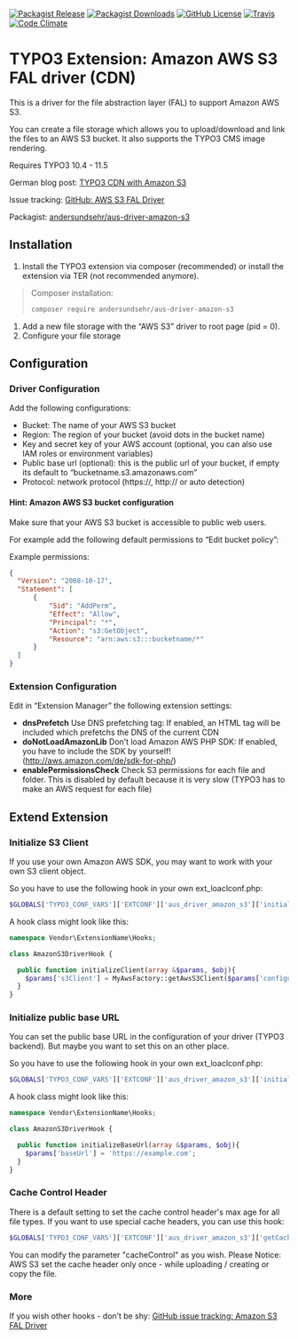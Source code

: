 [![Packagist Release](https://img.shields.io/packagist/v/andersundsehr/aus-driver-amazon-s3.svg?style=flat-square)](https://packagist.org/packages/andersundsehr/aus-driver-amazon-s3)
[![Packagist Downloads](https://img.shields.io/packagist/dt/andersundsehr/aus-driver-amazon-s3.svg?style=flat-square)](https://packagist.org/packages/andersundsehr/aus-driver-amazon-s3)
[![GitHub License](https://img.shields.io/github/license/andersundsehr/aus_driver_amazon_s3.svg?style=flat-square)](https://github.com/andersundsehr/aus_driver_amazon_s3/blob/master/LICENSE.txt)
[![Travis](https://img.shields.io/travis/andersundsehr/aus_driver_amazon_s3.svg?style=flat-square)](https://travis-ci.org/andersundsehr/aus_driver_amazon_s3)
[![Code Climate](https://img.shields.io/codeclimate/tech-debt/andersundsehr/aus_driver_amazon_s3.svg?style=flat-square)](https://codeclimate.com/github/andersundsehr/aus_driver_amazon_s3)

# TYPO3 Extension: Amazon AWS S3 FAL driver (CDN)

This is a driver for the file abstraction layer (FAL) to support Amazon AWS S3.

You can create a file storage which allows you to upload/download and link the files to an AWS S3 bucket. It also supports the TYPO3 CMS image rendering.

Requires TYPO3 10.4 - 11.5

German blog post: [TYPO3 CDN with Amazon S3](https://www.andersundsehr.com/blog/typo3-performance-optimierung-durch-content-delivery-network-cdn/)

Issue tracking: [GitHub: AWS S3 FAL Driver](https://github.com/andersundsehr/aus_driver_amazon_s3/issues)

Packagist: [andersundsehr/aus-driver-amazon-s3](https://packagist.org/packages/andersundsehr/aus-driver-amazon-s3)


## Installation

1.  Install the TYPO3 extension via composer (recommended) or install the extension via TER (not recommended anymore).

> Composer installation:
>
> ```bash
> composer require andersundsehr/aus-driver-amazon-s3
> ```

1.  Add a new file storage with the “AWS S3” driver to root page (pid = 0).
2.  Configure your file storage

## Configuration

### Driver Configuration

Add the following configurations:

-   Bucket: The name of your AWS S3 bucket
-   Region: The region of your bucket (avoid dots in the bucket name)
-   Key and secret key of your AWS account (optional, you can also use IAM roles or environment variables)
-   Public base url (optional): this is the public url of your bucket, if empty its default to “bucketname.s3.amazonaws.com”
-   Protocol: network protocol (https://, http:// or auto detection)

#### Hint: Amazon AWS S3 bucket configuration

Make sure that your AWS S3 bucket is accessible to public web users.

For example add the following default permissions to “Edit bucket policy”:

Example permissions:

```json
{
  "Version": "2008-10-17",
  "Statement": [
      {
          "Sid": "AddPerm",
          "Effect": "Allow",
          "Principal": "*",
          "Action": "s3:GetObject",
          "Resource": "arn:aws:s3:::bucketname/*"
      }
  ]
}
```

### Extension Configuration

Edit in “Extension Manager” the following extension settings:

-   **dnsPrefetch** Use DNS prefetching tag: If enabled, an HTML tag will be included which prefetchs the DNS of the current CDN
-   **doNotLoadAmazonLib** Don’t load Amazon AWS PHP SDK: If enabled, you have to include the SDK by yourself! (<http://aws.amazon.com/de/sdk-for-php/>)
-   **enablePermissionsCheck** Check S3 permissions for each file and folder. This is disabled by default because it is very slow (TYPO3 has to make an AWS request for each file)

## Extend Extension

### Initialize S3 Client

If you use your own Amazon AWS SDK, you may want to work with your own S3 client object.

So you have to use the following hook in your own ext\_loaclconf.php:

```php
$GLOBALS['TYPO3_CONF_VARS']['EXTCONF']['aus_driver_amazon_s3']['initializeClient-preProcessing'][] = \Vendor\ExtensionName\Hooks\AmazonS3DriverHook::class . '->initializeClient';
```

A hook class might look like this:

```php
namespace Vendor\ExtensionName\Hooks;

class AmazonS3DriverHook {

  public function initializeClient(array &$params, $obj){
    $params['s3Client'] = MyAwsFactory::getAwsS3Client($params['configuration']);
  }
}
```

### Initialize public base URL

You can set the public base URL in the configuration of your driver (TYPO3 backend).
But maybe you want to set this on an other place.

So you have to use the following hook in your own ext\_loaclconf.php:

```php
$GLOBALS['TYPO3_CONF_VARS']['EXTCONF']['aus_driver_amazon_s3']['initializeBaseUrl-postProcessing'][] = \Vendor\ExtensionName\Hooks\AmazonS3DriverHook::class . '->initializeBaseUrl';
```

A hook class might look like this:

```php
namespace Vendor\ExtensionName\Hooks;

class AmazonS3DriverHook {

  public function initializeBaseUrl(array &$params, $obj){
    $params['baseUrl'] = 'https://example.com';
  }
}
```

### Cache Control Header

There is a default setting to set the cache control header's max age for all file types. If you want to use special cache headers, you can use this hook:

```php
$GLOBALS['TYPO3_CONF_VARS']['EXTCONF']['aus_driver_amazon_s3']['getCacheControl'][] = 'Vendor\ExtensionName\Hooks\AmazonS3DriverHook->getCacheControl';
```

You can modify the parameter "cacheControl" as you wish. Please Notice: AWS S3 set the cache header only once - while uploading / creating or copy the file.

### More

If you wish other hooks - don’t be shy: [GitHub issue tracking: Amazon S3 FAL Driver](https://github.com/andersundsehr/aus_driver_amazon_s3/issues)
